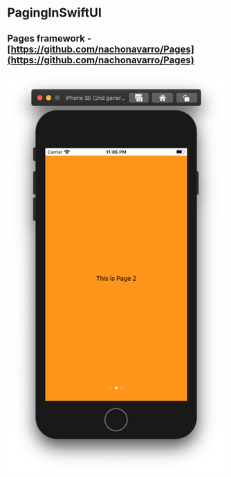 # PagingInSwiftUI

## Pages framework - [https://github.com/nachonavarro/Pages](https://github.com/nachonavarro/Pages)

![](https://github.com/ram4ik/PagingInSwiftUI/blob/master/PagingInSwiftUI/Assets.xcassets/Screenshot%202020-05-22%20at%2023.06.15.imageset/Screenshot%202020-05-22%20at%2023.06.15.png)
